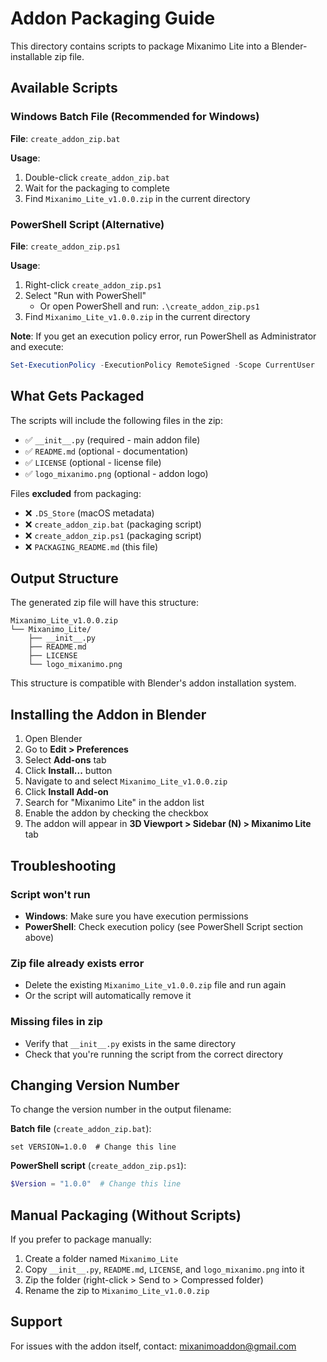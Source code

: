 # Addon Packaging Guide

This directory contains scripts to package Mixanimo Lite into a Blender-installable zip file.

## Available Scripts

### Windows Batch File (Recommended for Windows)
**File**: `create_addon_zip.bat`

**Usage**:
1. Double-click `create_addon_zip.bat`
2. Wait for the packaging to complete
3. Find `Mixanimo_Lite_v1.0.0.zip` in the current directory

### PowerShell Script (Alternative)
**File**: `create_addon_zip.ps1`

**Usage**:
1. Right-click `create_addon_zip.ps1`
2. Select "Run with PowerShell"
   - Or open PowerShell and run: `.\create_addon_zip.ps1`
3. Find `Mixanimo_Lite_v1.0.0.zip` in the current directory

**Note**: If you get an execution policy error, run PowerShell as Administrator and execute:
```powershell
Set-ExecutionPolicy -ExecutionPolicy RemoteSigned -Scope CurrentUser
```

## What Gets Packaged

The scripts will include the following files in the zip:
- ✅ `__init__.py` (required - main addon file)
- ✅ `README.md` (optional - documentation)
- ✅ `LICENSE` (optional - license file)
- ✅ `logo_mixanimo.png` (optional - addon logo)

Files **excluded** from packaging:
- ❌ `.DS_Store` (macOS metadata)
- ❌ `create_addon_zip.bat` (packaging script)
- ❌ `create_addon_zip.ps1` (packaging script)
- ❌ `PACKAGING_README.md` (this file)

## Output Structure

The generated zip file will have this structure:
```
Mixanimo_Lite_v1.0.0.zip
└── Mixanimo_Lite/
    ├── __init__.py
    ├── README.md
    ├── LICENSE
    └── logo_mixanimo.png
```

This structure is compatible with Blender's addon installation system.

## Installing the Addon in Blender

1. Open Blender
2. Go to **Edit > Preferences**
3. Select **Add-ons** tab
4. Click **Install...** button
5. Navigate to and select `Mixanimo_Lite_v1.0.0.zip`
6. Click **Install Add-on**
7. Search for "Mixanimo Lite" in the addon list
8. Enable the addon by checking the checkbox
9. The addon will appear in **3D Viewport > Sidebar (N) > Mixanimo Lite** tab

## Troubleshooting

### Script won't run
- **Windows**: Make sure you have execution permissions
- **PowerShell**: Check execution policy (see PowerShell Script section above)

### Zip file already exists error
- Delete the existing `Mixanimo_Lite_v1.0.0.zip` file and run again
- Or the script will automatically remove it

### Missing files in zip
- Verify that `__init__.py` exists in the same directory
- Check that you're running the script from the correct directory

## Changing Version Number

To change the version number in the output filename:

**Batch file** (`create_addon_zip.bat`):
```batch
set VERSION=1.0.0  # Change this line
```

**PowerShell script** (`create_addon_zip.ps1`):
```powershell
$Version = "1.0.0"  # Change this line
```

## Manual Packaging (Without Scripts)

If you prefer to package manually:

1. Create a folder named `Mixanimo_Lite`
2. Copy `__init__.py`, `README.md`, `LICENSE`, and `logo_mixanimo.png` into it
3. Zip the folder (right-click > Send to > Compressed folder)
4. Rename the zip to `Mixanimo_Lite_v1.0.0.zip`

## Support

For issues with the addon itself, contact: mixanimoaddon@gmail.com
